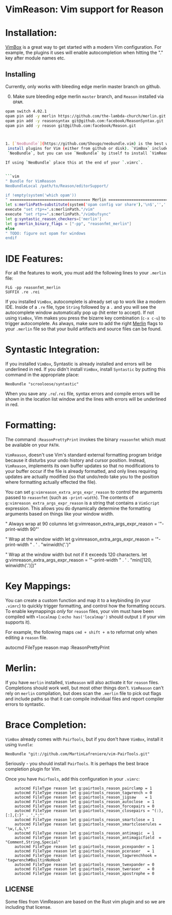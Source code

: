 VimReason: Vim support for Reason
=========================================

Installation:
============

[VimBox](https://github.com/jordwalke/vimbox) is a great way to get started
with a modern Vim configuration. For example, the plugins it uses will enable
autocompletion when hitting the "." key after module names etc.

Installing
------------------

Currently, only works with bleeding edge merlin master branch on github.

0. Make sure bleeding edge merlin `master` branch, and `Reason` installed via `OPAM`.
  ```sh
  opam switch 4.02.1
  opam pin add -y merlin https://github.com/the-lambda-church/merlin.git
  opam pin add -y reasonsyntax git@github.com:facebook/ReasonSyntax.git
  opam pin add -y reason git@github.com:facebook/Reason.git



1. [`NeoBundle`](https://github.com/Shougo/neobundle.vim) is the best way to
   install plugins for Vim (either from github or disk). `VimBox` includes
   `NeoBundle`, but you can use `NeoBundle` by itself to install `VimReason`.

  If using `NeoBundle` place this at the end of your `.vimrc`.


```vim
" Bundle for VimReason
NeoBundleLocal /path/to/Reason/editorSupport/

if !empty(system('which opam'))
  " =================================== Merlin ================================
  let s:merlinPath=substitute(system('opam config var share'),'\n$','','') . "/merlin"
  execute "set rtp+=".s:merlinPath."/vim"
  execute "set rtp+=".s:merlinPath."/vimbufsync"
  let g:syntastic_reason_checkers=['merlin']
  let g:merlin_binary_flags = ["-pp", "reasonfmt_merlin"]
else
  " TODO: figure out opam for windows
endif

```

IDE Features:
=============
For all the features to work, you must add the following lines to your `.merlin` file:

```
FLG -pp reasonfmt_merlin
SUFFIX .re .rei
```

If you installed `VimBox`, autocomplete is already set up to work like a modern
IDE. Inside of a `.re` file, type `String` followed by a `.` and you will see
the autocomplete window automatically pop up (hit enter to accept). If not
using `VimBox`, Vim makes you press the bizarre key combination (`c-x c-u`) to
trigger autocomplete. As always, make sure to add the right
[Merlin](https://github.com/the-lambda-church/merlin) flags to your `.merlin`
file so that your build artifacts and source files can be found.


Syntastic Integration:
==========

If you installed `VimBox`, Syntastic is already installed and errors will be
underlined in red. If you didn't install `VimBox`, install `Syntastic` by
putting this command in the appropriate place:

```vim
NeoBundle "scrooloose/syntastic"
```

When you save any `.re`/`.rei` file, syntax errors and compile errors will be
shown in the location list window and the lines with errors will be underlined
in red.

Formatting:
===========

The command `:ReasonPrettyPrint` invokes the binary `reasonfmt` which must be
available on your `PATH`.

`VimReason`, doesn't use Vim's standard external formatting program bridge
because it disturbs your undo history and cursor position. Instead,
`VimReason`, implements its own buffer updates so that no modifications to your
buffer occur if the file is already formatted, and only lines requiring updates
are actually modified (so that undo/redo take you to the position where
formatting actually effected the file).

You can set `g:vimreason_extra_args_expr_reason` to control the arguments
passed to `reasonfmt` (such as `-print-width`). The contents of
`g:vimreason_extra_args_expr_reason` is a string that contains a `VimScript`
expression. This allows you do dynamically determine the formatting arguments
based on things like your window width.

  " Always wrap at 90 columns
  let g:vimreason_extra_args_expr_reason = '"-print-width 90"'

  " Wrap at the window width
  let g:vimreason_extra_args_expr_reason = '"-print-width " . ' .  "winwidth('.')"

  " Wrap at the window width but not if it exceeds 120 characters.
  let g:vimreason_extra_args_expr_reason = '"-print-width " . ' .  "min([120, winwidth('.')])"


Key Mappings:
=============

You can create a custom function and map it to a keybinding (in your `.vimrc`)
to quickly trigger formatting, and control how the formatting occurs. To enable
keymappings *only* for `reason` files, your vim must have been compiled with
`+localmap` (`:echo has('localmap')` should output `1` if your vim supports it).

For example, the following maps `cmd + shift + m` to reformat only when editing
a `reason` file.

  autocmd FileType reason map <buffer> <D-M> :ReasonPrettyPrint<Cr>


Merlin:
===========
If you have `merlin` installed, `VimReason` will also activate it for `reason`
files. Completions should work well, but most other things don't. `VimReason`
can't rely on `merlin` compilation, but does scan the `.merlin` file to pick
out flags and include paths so that it can compile individual files and report
compiler errors to syntastic.


Brace Completion:
============
`VimBox` already comes with `PairTools`, but if you don't have `VimBox`, install it using `Vundle`:

```vim
NeoBundle "git://github.com/MartinLafreniere/vim-PairTools.git"
```

Seriously - you should install `PairTools`. It is perhaps the best brace completion plugin for Vim.

Once you have `PairTools`, add this configuration in your `.vimrc`:

```vim
    autocmd FileType reason let g:pairtools_reason_pairclamp = 1
    autocmd FileType reason let g:pairtools_reason_tagwrench = 0
    autocmd FileType reason let g:pairtools_reason_jigsaw    = 1
    autocmd FileType reason let g:pairtools_reason_autoclose  = 1
    autocmd FileType reason let g:pairtools_reason_forcepairs = 0
    autocmd FileType reason let g:pairtools_reason_closepairs = "(:),[:],{:}" . ',":"'
    autocmd FileType reason let g:pairtools_reason_smartclose = 1
    autocmd FileType reason let g:pairtools_reason_smartcloserules = '\w,(,&,\*'
    autocmd FileType reason let g:pairtools_reason_antimagic  = 1
    autocmd FileType reason let g:pairtools_reason_antimagicfield  = "Comment,String,Special"
    autocmd FileType reason let g:pairtools_reason_pcexpander = 1
    autocmd FileType reason let g:pairtools_reason_pceraser   = 1
    autocmd FileType reason let g:pairtools_reason_tagwrenchhook = 'tagwrench#BuiltinNoHook'
    autocmd FileType reason let g:pairtools_reason_twexpander = 0
    autocmd FileType reason let g:pairtools_reason_tweraser   = 0
    autocmd FileType reason let g:pairtools_reason_apostrophe = 0
```

LICENSE
-------
Some files from VimReason are based on the Rust vim plugin and so we are including that license.
